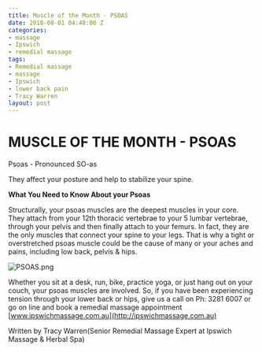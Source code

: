 ```yaml
---
title: Muscle of the Month - PSOAS
date: 2018-08-01 04:48:00 Z
categories:
- massage
- Ipswich
- remedial massage
tags:
- Remedial massage
- massage
- Ipswich
- lower back pain
- Tracy Warren
layout: post
---
```


# **MUSCLE OF THE MONTH - PSOAS**

Psoas - Pronounced SO-as

They affect your posture and help to stabilize your spine.

**What You Need to Know About your Psoas**

Structurally, your psoas muscles are the deepest muscles in your core. They attach from your 12th thoracic vertebrae to your 5 lumbar vertebrae, through your pelvis and then finally attach to your femurs. In fact, they are the only muscles that connect your spine to your legs. That is why a tight or overstretched psoas muscle could be the cause of many or your aches and pains, including low back, pelvis & hips.

![PSOAS.png](/uploads/PSOAS.png)

Whether you sit at a desk, run, bike, practice yoga, or just hang out on your couch, your psoas muscles are involved. So, if you have been experiencing tension through your lower back or hips, give us a call on Ph: 3281 6007 or go on line and book a remedial massage appointment [www.ipswichmassage.com.au](http://ipswichmassage.com.au)

Written by Tracy Warren(Senior Remedial Massage Expert at Ipswich Massage & Herbal Spa)
